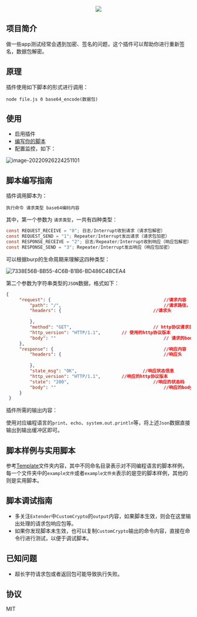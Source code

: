 
<p align="center">
<img src="https://socialify.git.ci/dreamncn/CustomCrypto/image?description=1&descriptionEditable=%F0%9F%9A%80%20%20Burp%E8%87%AA%E5%AE%9A%E4%B9%89%E5%8A%A0%E8%A7%A3%E5%AF%86%E6%8F%92%E4%BB%B6&font=Source%20Code%20Pro&forks=1&issues=1&language=1&name=1&pattern=Overlapping%20Hexagons&pulls=1&stargazers=1&theme=Light">
</p>


## 项目简介

做一些app测试经常会遇到加密、签名的问题，这个插件可以帮助你进行重新签名，数据包解密。

## 原理

插件使用如下脚本的形式进行调用：

```shell
node file.js 0 base64_encode(数据包)
```

## 使用

- 启用插件
- [编写你的脚本](#脚本编写指南)
- 配置监控，如下：

![image-20220926224251101](https:pic.dreamn.cn/uPic/2022_09_26_22_42_51_1664203371_1664203371837_ljBFc1.png)

## 脚本编写指南

插件调用脚本为：

```shell
执行命令 请求类型 base64编码内容
```

其中，第一个参数为 `请求类型`，一共有四种类型：

```java
const REQUEST_RECEIVE = "0"; 日志/Interrupt收到请求（请求包解密）
const REQUEST_SEND = "1"; Repeater/Interrupt发出请求（请求包加密）
const RESPONSE_RECEIVE = "2"; 日志/Repeater/Interrupt收到响应（响应包解密）
const RESPONSE_SEND = "3"; Repeater/Interrupt发出响应（响应包加密）
```

可以根据burp的生命周期来理解这四种类型：

![7338E56B-BB55-4C6B-B1B6-BD486C4BCEA4](https://pic.dreamn.cn/uPic/2022_09_26_22_57_11_1664204231_1664204231936_3uIT8e.png)

第二个参数为字符串类型的`JSON`数据，格式如下：

```json
{
     "request": {  											//请求内容
         "path": "/",										//请求路径，如果有参数，参数部分也会包含在内
         "headers": { 									//请求头
         
         },
         "method": "GET",								// http协议请求类型
         "http_version": "HTTP/1.1",		// 使用的http协议版本
         "body": ""											// 请求的body部分
     },
     "response": {											//响应内容
         "headers": {										//响应头
           
         },
         "state_msg": "OK",							//响应状态信息
         "http_version": "HTTP/1.1",		//响应的http协议版本
         "state": "200",								//响应的状态码
         "body": ""											//响应的body部分
     }
 }
```

插件所需的输出内容：

使用对应编程语言的`print`、`echo`、`system.out.println`等，将上述`Json`数据直接输出到输出缓冲区即可。

## 脚本样例与实用脚本

参考[Template](https://github.com/dreamncn/CustomCrypto/tree/master/template)文件夹内容，其中不同命名目录表示对不同编程语言的脚本样例，每一个文件夹中的`example文件`或者`example文件夹`表示的是空的脚本样例，其他的则是实用脚本。

## 脚本调试指南

- 多关注`Extender`中`CustomCrypto`的`output`内容，如果脚本生效，则会在这里输出处理的请求包响应包等。
- 如果你发现脚本未生效，也可以复制`CustomCrypto`输出的命令内容，直接在命令行进行测试，以便于调试脚本。

## 已知问题

- 超长字符请求包或者返回包可能导致执行失败。

## 协议

MIT

